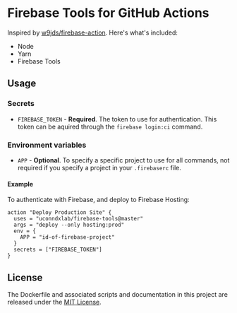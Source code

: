 # Firebase Tools for GitHub Actions
Inspired by [w9jds/firebase-action](https://github.com/w9jds/firebase-action). Here's what's included:

* Node
* Yarn
* Firebase Tools

## Usage
### Secrets

* `FIREBASE_TOKEN` - **Required**. The token to use for authentication. This token can be aquired through the `firebase login:ci` command.

### Environment variables

* `APP` - **Optional**. To specify a specific project to use for all commands, not required if you specify a project in your `.firebaserc` file.

#### Example

To authenticate with Firebase, and deploy to Firebase Hosting:

```hcl
action "Deploy Production Site" {
  uses = "uconndxlab/firebase-tools@master"
  args = "deploy --only hosting:prod"
  env = {
    APP = "id-of-firebase-project"
  }
  secrets = ["FIREBASE_TOKEN"]
}
```

## License

The Dockerfile and associated scripts and documentation in this project are released under the [MIT License](LICENSE).


